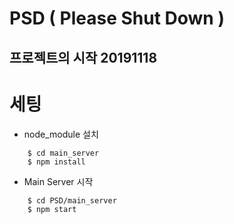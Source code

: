 # PSD ( Please Shut Down ) 

## 프로젝트의 시작 20191118


# 세팅

- node_module 설치

```
	$ cd main_server
	$ npm install
```

- Main Server 시작

```
	$ cd PSD/main_server
	$ npm start
```



